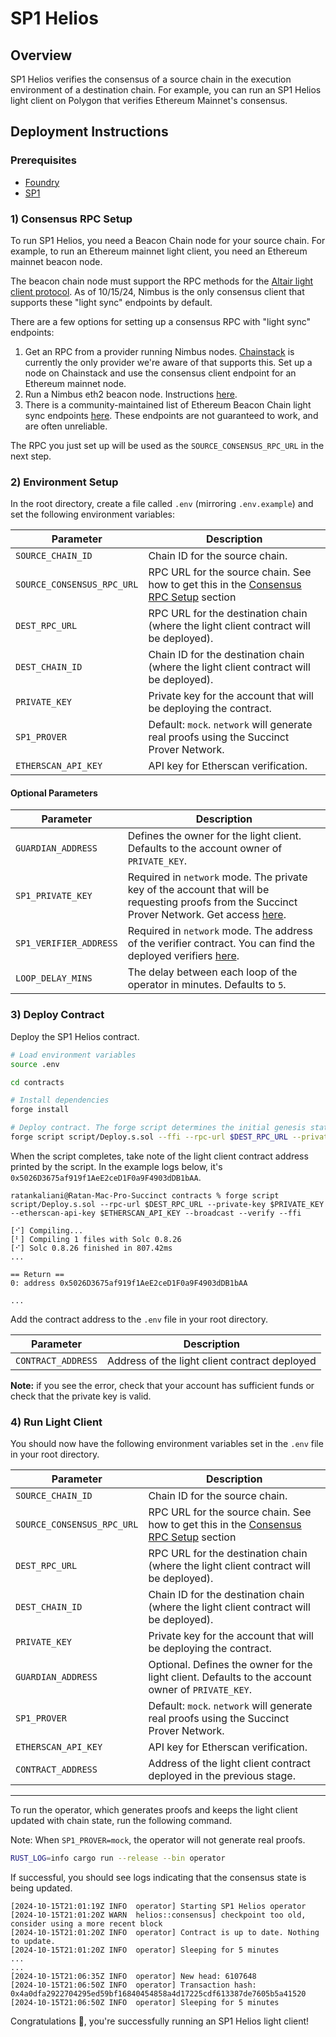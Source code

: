 # SP1 Helios

## Overview

SP1 Helios verifies the consensus of a source chain in the execution environment of a destination chain. For example, you can run an SP1 Helios light client on Polygon that verifies Ethereum Mainnet's consensus.

## Deployment Instructions

### Prerequisites

- [Foundry](https://book.getfoundry.sh/getting-started/installation)
- [SP1](https://docs.succinct.xyz/getting-started/install.html)

### 1) Consensus RPC Setup

To run SP1 Helios, you need a Beacon Chain node for your source chain. For example, to run an Ethereum mainnet light client, you need an Ethereum mainnet beacon node.

The beacon chain node must support the RPC methods for the [Altair light client protocol](https://github.com/ethereum/consensus-specs/blob/dev/specs/altair/light-client/sync-protocol.md). As of 10/15/24, Nimbus is the only consensus client that supports these "light sync" endpoints by default.

There are a few options for setting up a consensus RPC with "light sync" endpoints:

1. Get an RPC from a provider running Nimbus nodes. [Chainstack](https://chainstack.com/) is currently the only provider we're aware of that supports this. Set up a node on Chainstack and use the consensus client endpoint for an Ethereum mainnet node.
2. Run a Nimbus eth2 beacon node. Instructions [here](https://nimbus.guide/el-light-client.html).
3. There is a community-maintained list of Ethereum Beacon Chain light sync endpoints [here](https://s1na.github.io/light-sync-endpoints). These endpoints are not guaranteed to work, and are often unreliable.

The RPC you just set up will be used as the `SOURCE_CONSENSUS_RPC_URL` in the next step.

### 2) Environment Setup

In the root directory, create a file called `.env` (mirroring `.env.example`) and set the following environment variables:

| Parameter | Description |
|-----------|-------------|
| `SOURCE_CHAIN_ID` | Chain ID for the source chain. |
| `SOURCE_CONSENSUS_RPC_URL` | RPC URL for the source chain. See how to get this in the [Consensus RPC Setup](#1-consensus-rpc-setup) section |
| `DEST_RPC_URL` | RPC URL for the destination chain (where the light client contract will be deployed). |
| `DEST_CHAIN_ID` | Chain ID for the destination chain (where the light client contract will be deployed). |
| `PRIVATE_KEY` | Private key for the account that will be deploying the contract. |
| `SP1_PROVER` | Default: `mock`. `network` will generate real proofs using the Succinct Prover Network. |
| `ETHERSCAN_API_KEY` | API key for Etherscan verification. |

#### Optional Parameters

| Parameter | Description |
|-----------|-------------|
| `GUARDIAN_ADDRESS` | Defines the owner for the light client. Defaults to the account owner of `PRIVATE_KEY`. |
| `SP1_PRIVATE_KEY` | Required in `network` mode. The private key of the account that will be requesting proofs from the Succinct Prover Network. Get access [here](https://docs.succinct.xyz/generating-proofs/prover-network). |
| `SP1_VERIFIER_ADDRESS` | Required in `network` mode. The address of the verifier contract. You can find the deployed verifiers [here](https://docs.succinct.xyz/onchain-verification/contract-addresses.html). |
| `LOOP_DELAY_MINS` | The delay between each loop of the operator in minutes. Defaults to `5`. |

### 3) Deploy Contract

Deploy the SP1 Helios contract.

```bash
# Load environment variables
source .env

cd contracts

# Install dependencies
forge install

# Deploy contract. The forge script determines the initial genesis state based on your .env
forge script script/Deploy.s.sol --ffi --rpc-url $DEST_RPC_URL --private-key $PRIVATE_KEY --etherscan-api-key $ETHERSCAN_API_KEY --broadcast --verify
```

When the script completes, take note of the light client contract address printed by the script. In the example logs below, it's `0x5026D3675af919f1AeE2ceD1F0a9F4903dDB1bAA`.

```shell
ratankaliani@Ratan-Mac-Pro-Succinct contracts % forge script script/Deploy.s.sol --rpc-url $DEST_RPC_URL --private-key $PRIVATE_KEY --etherscan-api-key $ETHERSCAN_API_KEY --broadcast --verify --ffi

[⠊] Compiling...
[⠃] Compiling 1 files with Solc 0.8.26
[⠊] Solc 0.8.26 finished in 807.42ms
...

== Return ==
0: address 0x5026D3675af919f1AeE2ceD1F0a9F4903dDB1bAA

...
```

Add the contract address to the `.env` file in your root directory.

| Parameter | Description |
|-----------|-------------|
| `CONTRACT_ADDRESS` | Address of the light client contract deployed |


**Note:** if you see the error, check that your account has sufficient funds or check that the private key is valid.

### 4) Run Light Client

You should now have the following environment variables set in the `.env` file in your root directory.

| Parameter | Description |
|-----------|-------------|
| `SOURCE_CHAIN_ID` | Chain ID for the source chain. |
| `SOURCE_CONSENSUS_RPC_URL` | RPC URL for the source chain. See how to get this in the [Consensus RPC Setup](#1-consensus-rpc-setup) section |
| `DEST_RPC_URL` | RPC URL for the destination chain (where the light client contract will be deployed). |
| `DEST_CHAIN_ID` | Chain ID for the destination chain (where the light client contract will be deployed). |
| `PRIVATE_KEY` | Private key for the account that will be deploying the contract. |
| `GUARDIAN_ADDRESS` | Optional. Defines the owner for the light client. Defaults to the account owner of `PRIVATE_KEY`. |
| `SP1_PROVER` | Default: `mock`. `network` will generate real proofs using the Succinct Prover Network. |
| `ETHERSCAN_API_KEY` | API key for Etherscan verification. |
| `CONTRACT_ADDRESS` | Address of the light client contract deployed in the previous stage. |

-----

To run the operator, which generates proofs and keeps the light client updated with chain state, run the following command.

Note: When `SP1_PROVER=mock`, the operator will not generate real proofs.

```bash
RUST_LOG=info cargo run --release --bin operator
```

If successful, you should see logs indicating that the consensus state is being updated.

```shell
[2024-10-15T21:01:19Z INFO  operator] Starting SP1 Helios operator
[2024-10-15T21:01:20Z WARN  helios::consensus] checkpoint too old, consider using a more recent block
[2024-10-15T21:01:20Z INFO  operator] Contract is up to date. Nothing to update.
[2024-10-15T21:01:20Z INFO  operator] Sleeping for 5 minutes
...
...
[2024-10-15T21:06:35Z INFO  operator] New head: 6107648
[2024-10-15T21:06:50Z INFO  operator] Transaction hash: 0x4a0dfa2922704295ed59bf16840454858a4d17225cdf613387de7605b5a41520
[2024-10-15T21:06:50Z INFO  operator] Sleeping for 5 minutes
```

Congratulations 🎉, you're successfully running an SP1 Helios light client!
